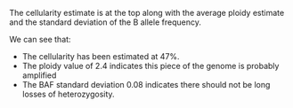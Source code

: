 The cellularity estimate is at the top along with the average ploidy estimate and the standard deviation of the B allele frequency. 

We can see that:
 - The cellularity has been estimated at 47%. 
 - The ploidy value of 2.4 indicates this piece of the genome is probably amplified 
 - The BAF standard deviation 0.08 indicates there should not be long losses of heterozygosity.


